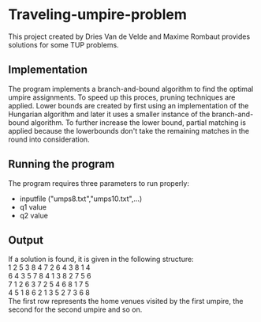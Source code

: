 # Traveling-umpire-problem
This project created by Dries Van de Velde and Maxime Rombaut provides solutions for some TUP problems.

## Implementation
The program implements a branch-and-bound algorithm to find the optimal umpire assignments. To speed up this proces, pruning techniques are applied.
Lower bounds are created by first using an implementation of the Hungarian algorithm and later it uses a smaller instance of the branch-and-bound algorithm. To further increase the lower bound, partial matching is applied because the lowerbounds don't take the remaining matches in the round into consideration.
## Running the program
The program requires three parameters to run properly:
* inputfile ("umps8.txt","umps10.txt",...)
* q1 value
* q2 value
## Output
If a solution is found, it is given in the following structure: <br>
1 2 5 3 8 4 7 2 6 4 3 8 1 4 <br>
6 4 3 5 7 8 4 1 3 8 2 7 5 6 <br>
7 1 2 6 3 7 2 5 4 6 8 1 7 5 <br>
4 5 1 8 6 2 1 3 5 2 7 3 6 8 <br>
The first row represents the home venues visited by the first umpire, the second for the second umpire and so on.


